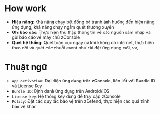 # How work
- **Hiệu năng**: Khả năng chạy bất đồng bộ tránh ảnh hưởng đến hiệu năng ứng dụng, khả năng chạy ngầm quét thường xuyên
- **Ghi báo cáo**: Thực hiện thu thập thông tin về các nguồn xâm nhập và gửi báo cáo về máy chủ zConsole
- **Quét hệ thống**: Quét toàn cục ngay cả khi không có internet, thực hiện theo dõi và quét các chuỗi event như cài đặt ứng dụng mới, vv, ...

# Thuật ngữ
- `App activation`: Đại diện ứng dụng trên zConsole, liên kết với Bundle ID và License Key
- `Bundle ID`: Định danh ứng dụng trên Android/IOS
- `License key`: Hệ thống key dùng để truy cập zConsole
- `Policy`: Đặt các quy tắc bảo vệ trên zDefend, thực hiện các quá trình bảo vệ khác
